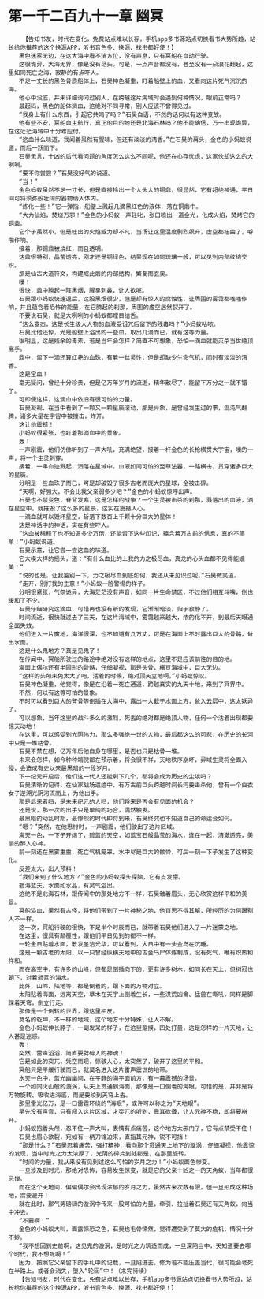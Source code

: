 # 第一千二百九十一章 幽冥
        【告知书友，时代在变化，免费站点难以长存，手机app多书源站点切换看书大势所趋，站长给你推荐的这个换源APP，听书音色多、换源、找书都好使！】
       黑色迷雾无边，在这大海中看不清方位，没有声息，只有冥船在自动行驶。
       这很诡异，大海无界，像是没有尽头。可是，一点声音都没有，甚至没有一朵浪花翻起，这里如同死亡之海，寂静的有点吓人。
       不足一丈长的黑色骨质船体上，石昊神色凝重，盯着船壁上的血，又看向这片死气沉沉的海。
       他心中没底，并未详细询问过别人，在跨越这片海域时会遇到何种情况，眼前正常吗？
       最起码，黑色的船体淌血，这绝对不同寻常，别人应该不曾得见过。
       “我身上有什么东西，引起它共鸣了吗？”石昊自语，不然的话何以有这种变故。
       他有些不安，冥船自主航行，真正的目的地还是北海石林吗？他不能确信，万一出现诡异，在这茫茫海域中十分难应付。
       “这血什么味道，我闻着虽然有腥味，但还有淡淡的清香。”在石昊的肩头，金色的小蚂蚁说道，而后一跃而下。
       石昊无言，十凶的后代看问题的角度怎么这么不同呢，他还在心存忧虑，这家伙却这么的大咧咧。
       “要不你尝尝？”石昊没好气的说道。
       “当！”
       金色蚂蚁虽然不足一寸长，但是直接拎出一个人头大的铜鼎，很显然，它有超绝神通，平日间可将须弥般壮阔的器物纳入体内。
       “炼化一些！”它一弹指，船壁上溅起几滴黑红色的液体，落在铜鼎中。
       “大力仙焰，焚烧万邪！”金色的小蚂蚁一声轻叱，张口喷出一道金光，化成火焰，焚烤它的铜鼎。
       它个子虽然小，但是吐出的火焰威力却不凡，当场让这里温度剧烈飙升，虚空都扭曲了，噼啪作响。
       接着，那铜鼎被烧红，而且透明。
       这鼎很特别，晶莹透亮，刚才还是铜绿色，结果现在如同琉璃一般，可以见到内部纹络交织。
       那是仙古大道符文，构建成此鼎的内部结构，繁复而玄奥。
       噗！
       很快，鼎中腾起一阵黑烟，腥臭刺鼻，让人欲呕。
       石昊跟小蚂蚁快速退后，这股黑烟很少，但是却有惊人的腐蚀性，让周围的雾霭都嗤嗤作响，并且蕴含着恐怖的能量，在它腾起的刹那，周围的虚空居然裂开了。
       不要说石昊，就是大咧咧的小蚂蚁都瞠目结舌。
       “这么变态，这是长生级大人物的血液受诅咒后留下的残毒吗？”小蚂蚁咕哝。
       石昊比他还惊，光是船壁上溢出的一些血，取出几滴而已，就有这等力量。
       很明显，这是残余的毒素，若是当年会怎样？简直不可想象，恐怕一滴血就能灭杀当世绝顶高手。
       鼎中，留下一滴还算红艳的血珠，有着一丝灵性，但是却缺少生命气机，同时有淡淡的清香。
       这是宝血！
       毫无疑问，曾经十分珍贵，但是亿万年岁月的流逝，精华散尽了，能留下万分之一就不错了。
       可即便这样，这滴血中依旧有很可怕的力量。
       石昊凝视，在当中看到了一颗又一颗星辰滚动，那是异象，是曾经发生过的事，混沌气翻腾，诸多大星在宇宙中被撞击，炸开。
       这让他震撼！
       小蚂蚁很紧张，也盯着那滴血中的景象。
       轰！
       一声剧震，他们仿佛听到了一声大吼，充满绝望，接着一杆金色的长枪横贯大宇宙，噗的一声，将一个生灵刺穿。
       接着，一串血迹溅起，洒落在星域中，血液如同可怕的至尊法器，一路横击，贯穿诸多巨大的星辰。
       分明是一些血珠子而已，可是却破毁了很多古老而庞大的星球，全被击碎。
       “天啊，好强大，不会比我父亲弱多少吧？”金色的小蚂蚁惊呼出声。
       石昊也不禁变色，脊背发寒，这是怎样的战争？一个生灵被击杀的刹那，溅落出的血液，洒在星空中，就摧毁了这么多的星辰，这实在震撼人心。
       一滴血就可以毁坏星空，斩落下数百上千颗十分巨大的星体！
       这是神话中的神话，实在有些吓人。
       “这血被稀释了也不知道多少万倍，还能留下这些印记，蕴含着万古前的信息，真的不简单！”小蚂蚁说道。
       石昊示意，让它尝一尝这血的味道。
       它大模大样的摇头，道：“有什么血比的上我的力之极尽血，真龙的心头血都不见得能媲美！”
       “说的也是，让我鉴别一下，力之极尽血到底如何，我还从未见识过呢。”石昊微笑道。
       “走开，别打我的主意！”小蚂蚁一脸警惕的样子。
       分明很紧张，气氛诡异，大海茫茫没有声音，如同一片生命禁区，不过他们相互斗嘴，倒也缓和了不少。
       石昊仔细研究这滴血，可惜再也没有新的发现，它渐渐暗淡，归于寂静了。
       时间流逝，很快就过去了三天，在这片海域中，雾霭越来越大，浓的化不开，到最后天眼通全面失效。
       他们进入一片魔地，海洋很深，也不知道有几万丈，可是在海面上不时露出巨大的骨骼，耸出水面。
       这是什么鬼地方？真是见鬼了！
       在传闻中，冥船所驶过的路途中绝对没有这样的地点，这里不是应该前往的目的地。
       海面上偶尔还有半圆形的骨骼，仔细凝视，那是头骨，横亘海域中，巨大无边。
       “这样的头颅未免太大了吧，活着的时候，绝对顶天立地啊。”小蚂蚁惊叹。
       石昊神色凝重，他觉得，像是在沿着一死亡通道，跨越真实的九天十地，来到了冥界中。
       不然，何以有这等可怕的景象。
       不时可以看到巨大的臂骨等倒插在大海中，露出一大截于水面上方，耸入云层中，这太妖异了。
       可以想象，当年这里的战斗多么的激烈，死去的绝对都是绝顶人物，任何一个活着出现都要惊天动地！
       在这里，可以感受到光阴伟力，那么多强绝一世的人物，最后都这么的可悲，在历史的长河中只是一堆枯骨。
       石昊不禁在想，亿万年后他自身在哪里，是否也只是枯骨一堆。
       未来会怎样，如今种种端倪都在预示着，将会很不祥，天地秩序崩坏，异域生灵将全面入侵，会造成有史以来最黑暗的一段岁月。
       下一纪元开启后，他们这一代人还能剩下几个，都将会成为历史的尘埃吗？
       石昊清晰的记得，在仙家战场遗迹中，有万古前巨头跨越时间长河要击杀他，曾有一个白衣女子逆溯光阴河流而上，为他出手。
       那是后来者吗，是未来纪元的人吗，他们将来是否会有见面的机会？
       还是说，那一次的出手只是单纯的巧合，偶然触发。
       最黑暗的动乱时期，最惨烈的时代即将到来，石昊终究也不知道自己的命运会如何。
       “嗯？”突然，在他思忖时，一声剧震，他们驶出了这片区域。
       海天一色，一下子开阔了，碧蓝的天空，如蓝宝石般晶莹的海水，连在一起，清澈透亮，美丽的醉人心神。
       前一刻还在黑雾重重，死亡气机笼罩，水中尽是巨大的骸骨，可后一刻一下子发生了这种变化。
       反差太大，出人预料！
       “我们来到了什么地方？”金色的小蚂蚁探头探脑，它有点发懵。
       碧海蓝天，水面如水晶，有灵气溢出。
       这绝不是北海石林，跟传闻中的那处地方不一样，石昊皱着眉头，无心欣赏这样平和的美景。
       冥船溢血，果然有古怪，将他们带到了一片神秘之地，他百思不得其解，所经历的为何跟别人不一样。
       这一次，冥船行驶的很快，不足半个时辰而已，就带着石昊他们进入了一片迷蒙之地。
       在这里，很具有颠覆性，跟他们平日见到的都不一样。
       一轮金日贴着水面，散发圣洁光华，可以看到，大日中有一头金乌在沉睡。
       这是一颗古老的太阳，以一只曾经纵横天地中的古金乌尸体炼制成，没有死气，唯有炽热和祥和。
       而在高空中，有许多的山峰，但都是倒插向下的，更有许多树木，如同长在天上，但树冠也朝下，对着碧蓝的海水。
       此外，山岭、陆地等，都是倒着的，跟下面的万物对立。
       太阳贴着海面，远离天空，草木在天宇上倒着生长，一些洪荒凶禽、猛兽在嘶吼，同样是脚踩着天穹，倒立行走。
       那像是一个倒转的世界，跟这里相反。
       莫名的乾坤，不一样的地域，这个地方十分特殊，让人不解。
       金色小蚂蚁伸长脖子，一副发呆的样子，在这里踅摸，四处打量，这是怎样的一片天地，让人甚是迷惑。
       轰！
       突然，雷声滔滔，简直要劈碎人的神魂！
       它是如此的突兀，凭空而现，惊骇人心，太突然了，破开了这里的平和。
       冥船只是平缓行驶而已，就莫名进入这片雷声震世的地带。
       水天一色中，蓝光幽幽间，在平静的海平面前方，有一幕震撼的场景。
       一个如同火山般的漩涡，从天上贯通到海面，那像是一口倒着的海眼，可惜的是，并非是将万物旋转、吸收进海底，而是要绞到天穹上去。
       那里雷光亿万，是一口雷霆环绕的“海眼”，或许可以称之为“天地眼”。
       早先没有声音，只有闯入这片区域，才突兀的听到，震耳欲聋，让人元神不稳，即将要崩开。
       小蚂蚁抱着头颅，忍不住一声大叫，表情有点痛苦，这个地方太邪门了，它有点禁受不住！
       石昊也眉心欲裂，宛如有一柄刀锋迫来，直指其元神，锐不可挡！
       “那是什么？”石昊忍着痛苦，强打精神，看向那个贯通天上地下的漩涡，仔细凝视，他震惊的发现，当中时光之力太浓厚了，光阴的碎片到处都是，在那里旋转。
       “时间的力量，我从来没有见到过这么可怕的岁月之力！”小蚂蚁面色惨变。
       一旦涉及到时光，那绝对恐怖，容易发生惊变，就是它的父亲十凶之一的天角蚁，当年都很忌惮。
       而在这个天地间，偏偏偶尔会出现浓郁的岁月之力，虽然古来次数有限，但一旦形成这种场地，需要避开！
       就在此时，那气势磅礴的漩涡中传来一股可怕的力量，牵引、拉扯着石昊还有天角蚁，向当中冲去。
       “不要啊！”
       金色的小蚂蚁大叫，面露惊恐之色，石昊也毛骨悚然，觉得遭受到了莫大的危机，情况十分不妙。
       “我不想回到史前啊，这见鬼的漩涡，是时光之力筑造而成，一旦深陷当中，天知道要去哪个时代，我不想死啊！”
       因为，按照它父亲留下的手札中的记载，一旦陷进去，修为若不能压盖当代，很可能会老死在半路上，或者会消失，堕入“轮回”中！（未完待续）
       【告知书友，时代在变化，免费站点难以长存，手机app多书源站点切换看书大势所趋，站长给你推荐的这个换源APP，听书音色多、换源、找书都好使！】